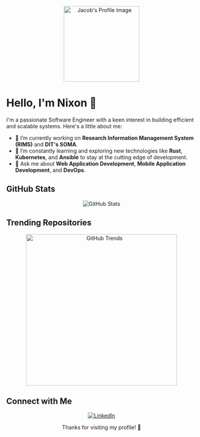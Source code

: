 <!-- Header -->
<p align="center">
  <img src="YOUR_PROFILE_IMAGE_URL_HERE" alt="Jacob's Profile Image" width="200" height="200">
</p>

# Hello, I'm Nixon 👋

I'm a passionate Software Engineer with a keen interest in building efficient and scalable systems. Here's a little about me:

- 🔭 I’m currently working on **Research Information Management System (RIMS)** and **DIT's SOMA**.
- 🌱 I’m constantly learning and exploring new technologies like **Rust**, **Kubernetes**, and **Ansible** to stay at the cutting edge of development.
- 💬 Ask me about **Web Application Development**, **Mobile Application Development**, and **DevOps**.

<!-- GitHub Stats -->
## GitHub Stats

<p align="center">
  <img src="https://github-readme-stats.vercel.app/api?username=YOUR_USERNAME&show_icons=true&theme=radical" alt="GitHub Stats">
</p>

<!-- GitHub Trends -->
## Trending Repositories

<p align="center">
  <a href="https://githubtrends.io" target="_blank">
    <img src="https://api.githubtrends.io/user/svg/YOUR_USERNAME/langs" alt="GitHub Trends" width="400">
  </a>
</p>

<!-- Connect with Me -->
## Connect with Me

<p align="center">
  <a href="https://www.linkedin.com/in/nixon-mkindi-69493717b/" target="_blank">
    <img src="https://img.shields.io/badge/LinkedIn-0077B5?style=for-the-badge&logo=linkedin&logoColor=white" alt="LinkedIn">
  </a>
</p>

<!-- Footer -->
<p align="center">
  Thanks for visiting my profile! 🙂
</p>
